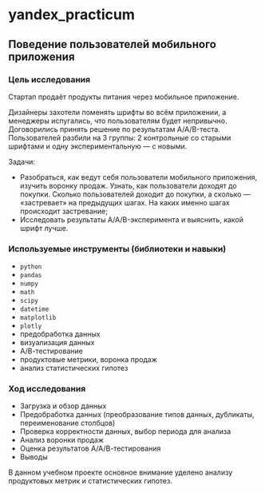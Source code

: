 # yandex_practicum
## Поведение пользователей мобильного приложения

### Цель исследования
Стартап продаёт продукты питания через мобильное приложение.

Дизайнеры захотели поменять шрифты во всём приложении, а менеджеры испугались, что пользователям будет непривычно. Договорились принять решение по результатам A/A/B-теста. Пользователей разбили на 3 группы: 2 контрольные со старыми шрифтами и одну экспериментальную — с новыми.

Задачи:

- Разобраться, как ведут себя пользователи мобильного приложения, изучить воронку продаж. Узнать, как пользователи доходят до покупки. Сколько пользователей доходит до покупки, а сколько — «застревает» на предыдущих шагах. На каких именно шагах происходит застревание;
- Исследовать результаты A/A/B-эксперимента и выяснить, какой шрифт лучше.

### Используемые инструменты (библиотеки и навыки)
- `python`
- `pandas`
- `numpy`
- `math`
- `scipy`
- `datetime`
- `matplotlib`
- `plotly`
- предобработка данных
- визуализация данных
- А/В-тестирование
- продуктовые метрики, воронка продаж
- анализ статистических гипотез



### Ход исследования
- Загрузка и обзор данных
- Предобработка данных (преобразование типов данных, дубликаты, переименование столбцов)
- Проверка корректности данных, выбор периода для анализа
- Анализ воронки продаж
- Оценка результатов А/А/В-тестирования
- Выводы

В данном учебном проекте основное внимание уделено анализу продуктовых метрик и статистических гипотез.

